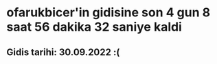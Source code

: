 # ofarukbicer'in gidisine son 4 gun 8 saat 56 dakika 32 saniye kaldi

## Gidis tarihi: 30.09.2022 :(
